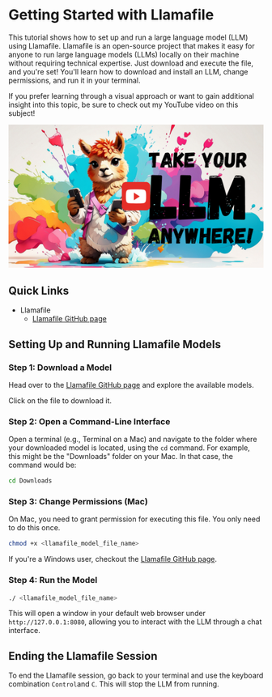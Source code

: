 # Getting Started with Llamafile

This tutorial shows how to set up and run a large language model (LLM) using Llamafile. Llamafile is an open-source project that makes it easy for anyone to run large language models (LLMs) locally on their machine without requiring technical expertise. Just download and execute the file, and you're set! You'll learn how to download and install an LLM, change permissions, and run it in your terminal.

If you prefer learning through a visual approach or want to gain additional insight into this topic, be sure to check out my YouTube video on this subject!

[![get-started-llamafile-thumbnail](/ollama/access-ollama-and-open-webui-remotely/ollama-on-the-go-thumbnail.png)](https://youtu.be/Gys4_I5fvTs)

## Quick Links

* Llamafile
	+ [Llamafile GitHub page](https://github.com/Mozilla-Ocho/llamafile?tab=readme-ov-file#llamafile)


## Setting Up and Running Llamafile Models

### Step 1: Download a Model
Head over to the [Llamafile GitHub page](https://github.com/Mozilla-Ocho/llamafile?tab=readme-ov-file#llamafile) and explore the available models.

Click on the file to download it. 

### Step 2: Open a Command-Line Interface
Open a terminal (e.g., Terminal on a Mac) and navigate to the folder where your downloaded model is located, using the `cd` command. For example, this might be the "Downloads" folder on your Mac. In that case, the command would be:

```bash
cd Downloads
```

### Step 3: Change Permissions (Mac)

On Mac, you need to grant permission for executing this file. You only need to do this once. 

```bash
chmod +x <llamafile_model_file_name>
```

If you're a Windows user, checkout the [Llamafile GitHub page](https://github.com/Mozilla-Ocho/llamafile?tab=readme-ov-file#llamafile).


### Step 4: Run the Model
```bash
./ <llamafile_model_file_name>
```

This will open a window in your default web browser under `http://127.0.0.1:8080`, allowing you to interact with the LLM through a chat interface.

## Ending the Llamafile Session

To end the Llamafile session, go back to your terminal and use the keyboard combination `Control`and `C`. This will stop the LLM from running. 

